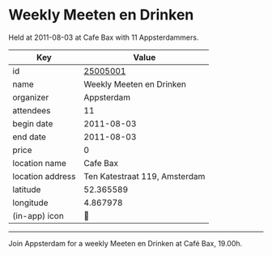 # Weekly Meeten en Drinken
Held at 2011-08-03 at Cafe Bax with 11 Appsterdammers.
        
|Key|Value
|---|---|
|id|[25005001](https://www.meetup.com/appsterdam/events/25005001/)|
|name|Weekly Meeten en Drinken|
|organizer|Appsterdam|
|attendees|11|
|begin date|2011-08-03|
|end date|2011-08-03|
|price|0|
|location name|Cafe Bax|
|location address|Ten Katestraat 119, Amsterdam|
|latitude|52.365589|
|longitude|4.867978|
|(in-app) icon|🍺|

---

Join Appsterdam for a weekly Meeten en Drinken at Café Bax, 19.00h.


